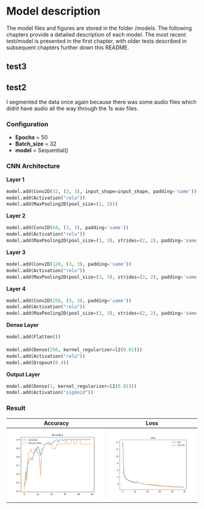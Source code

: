 # Model description

The model files and figures are stored in the folder /models. The following chapters provide a detailed description of each model. The most recent test/model is presented in the first chapter, with older tests described in subsequent chapters further down this README.

## test3


## test2
I segmented the data once again because there was some audio files which didnt have audio all the way through the 1s wav files. 

### Configuration
- **Epochs** =  50
- **Batch_size** = 32
- **model** = Sequential()

### CNN Architecture

**Layer 1**
```python
model.add(Conv2D(32, (3, 3), input_shape=input_shape, padding='same'))
model.add(Activation("relu"))
model.add(MaxPooling2D(pool_size=(2, 2))) 
```
**Layer 2**
```python
model.add(Conv2D(64, (3, 3), padding='same'))
model.add(Activation("relu"))
model.add(MaxPooling2D(pool_size=(3, 3), strides=(2, 2), padding='same'))
```
**Layer 3**
```python
model.add(Conv2D(128, (3, 3), padding='same'))
model.add(Activation("relu"))
model.add(MaxPooling2D(pool_size=(3, 3), strides=(2, 2), padding='same'))
```
**Layer 4**
```python
model.add(Conv2D(256, (3, 3), padding='same'))
model.add(Activation("relu"))
model.add(MaxPooling2D(pool_size=(3, 3), strides=(2, 2), padding='same'))
```
**Dense Layer**
```python
model.add(Flatten())

model.add(Dense(256, kernel_regularizer=l2(0.01)))
model.add(Activation("relu"))
model.add(Dropout(0.4))  
```
**Output Layer**
```python
model.add(Dense(1, kernel_regularizer=l2(0.01)))
model.add(Activation("sigmoid"))
```

### Result

Accuracy                                  |  Loss
:----------------------------------------:|:-------------------------:
![accuracy](./models/test2/test2_accuracy.png)  | ![loss](./models/test2/test2_loss.png)
